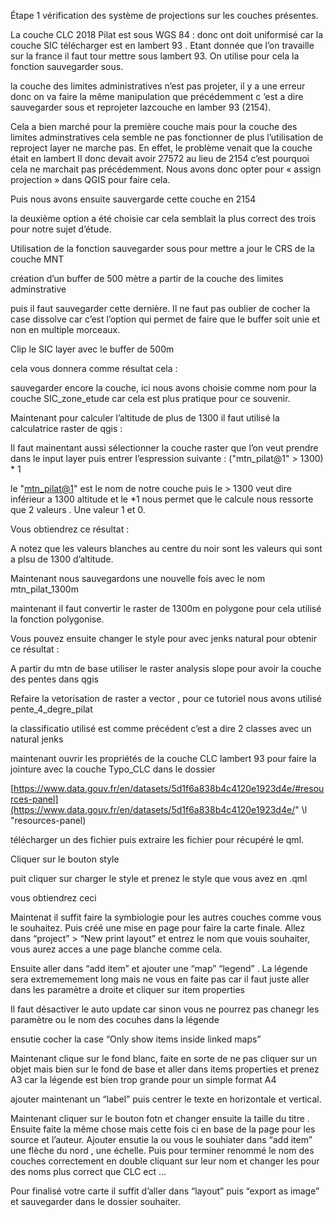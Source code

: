 Étape 1 vérification des système de projections sur les couches présentes.

La couche CLC 2018 Pilat est sous WGS 84 : donc ont doit uniformisé car la couche SIC télécharger est en lambert 93 . Etant donnée que l’on travaille sur la france il faut tour mettre sous lambert 93. On utilise pour cela la fonction sauvegarder sous.



la couche des limites administratives n’est pas projeter, il y  a une erreur donc on va faire la même manipulation que précédemment c ‘est a dire sauvegarder sous et reprojeter lazcouche en lamber 93 (2154).





Cela a bien marché pour la première couche mais pour la couche des limites adminstratives cela semble ne pas fonctionner de plus l’utilisation de reproject layer ne marche pas. En effet, le problème venait que la couche était en lambert II donc devait avoir 27572 au lieu de 2154 c’est pourquoi cela ne marchait pas précédemment. Nous avons donc opter pour « assign projection » dans QGIS pour faire cela.



Puis nous avons ensuite sauvergarde cette couche en 2154





la deuxième option a été choisie car cela semblait la plus correct des trois pour notre sujet d’étude.

Utilisation de la fonction sauvegarder sous pour mettre a jour le CRS de la couche MNT



création d’un buffer de 500 mètre a partir de la couche des limites adminstrative

puis il faut sauvegarder cette dernière. Il ne faut pas oublier de cocher la case dissolve car c’est l’option qui permet de faire que le buffer soit unie et non en multiple morceaux.





Clip le SIC layer avec le buffer de 500m 



cela vous donnera comme résultat cela : 



sauvegarder encore la couche, ici nous avons choisie comme nom pour la couche SIC_zone_etude car cela est plus pratique pour ce souvenir.



Maintenant pour calculer l’altitude de plus de 1300 il faut utilisé la calculatrice raster de qgis :



Il faut mainentant aussi sélectionner la couche raster que l’on veut prendre dans le input layer puis entrer l’espression suivante : ("mtn_pilat@1" > 1300) * 1

le "[mtn_pilat@1](mailto:mtn_pilat@1)" est le nom de notre couche puis le > 1300 veut dire inférieur a 1300 altitude et le *1 nous permet que le calcule nous ressorte que 2 valeurs . Une valeur 1 et 0.



Vous obtiendrez ce résultat : 



A notez que les valeurs blanches au centre du noir sont les valeurs qui sont a plsu de 1300 d’altitude.

Maintenant nous sauvegardons une nouvelle fois avec le nom mtn_pilat_1300m



maintenant il faut convertir le raster de 1300m en polygone pour cela utilisé la fonction polygonise.





Vous pouvez ensuite changer le style pour avec jenks natural pour obtenir ce résultat : 





A partir du mtn de base utiliser le raster analysis slope pour avoir la couche des pentes dans qgis







Refaire la vetorisation de raster a vector , pour ce tutoriel nous avons utilisé pente_4_degre_pilat



la classificatio utilisé est comme précédent c’est a dire 2 classes avec un natural jenks

maintenant ouvrir les propriétés de la couche CLC lambert 93  pour faire la jointure avec la couche Typo_CLC dans le dossier





[https://www.data.gouv.fr/en/datasets/5d1f6a838b4c4120e1923d4e/#resources-panel](https://www.data.gouv.fr/en/datasets/5d1f6a838b4c4120e1923d4e/" \l "resources-panel) 

télécharger un des fichier puis extraire les fichier pour récupéré le qml.

Cliquer sur le bouton style 

puit cliquer sur charger le style et prenez le style que vous avez en .qml



vous obtiendrez ceci 



Maintenat il suffit faire la symbiologie pour les autres couches comme vous le souhaitez. Puis créé une mise en page pour faire la carte finale. Allez dans “project” > “New print layout” et entrez le nom que vouis souhaiter, vous aurez acces a une page blanche comme cela.



Ensuite aller dans “add item” et ajouter une “map” “legend” . La légende sera extrememement long mais ne vous en faite pas car il faut juste aller dans les paramètre a droite et cliquer sur item properties



Il faut désactiver le auto update car sinon vous ne pourrez pas chanegr les paramètre ou le nom des cocuhes dans la légende

ensutie cocher la case “Only show items inside linked maps”

Maintenant clique sur le fond blanc, faite en sorte de ne pas cliquer sur un objet mais bien sur le fond de base et aller dans items properties et prenez A3 car la légende est bien trop grande pour un simple format A4



ajouter maintenant un “label” puis centrer le texte en horizontale et vertical.



Maintenant cliquer sur le bouton fotn et changer ensuite la taille du titre . Ensuite faite la même chose mais cette fois ci en base de la page pour les source et l’auteur. Ajouter ensutie la ou vous le souhiater dans “add item” une flèche du nord , une échelle. Puis pour terminer renommé le nom des couches correctement en double cliquant sur leur nom et changer les  pour des noms plus correct que CLC ect …



Pour finalisé votre carte il suffit d’aller dans “layout” puis “export as image” et sauvegarder dans le dossier souhaiter.



